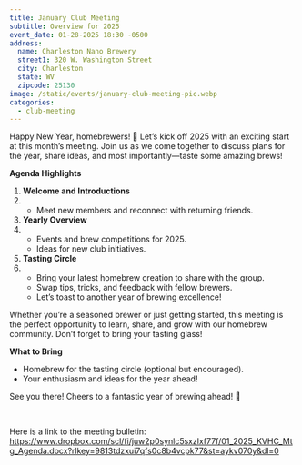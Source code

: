 ```yaml
---
title: January Club Meeting
subtitle: Overview for 2025
event_date: 01-28-2025 18:30 -0500
address:
  name: Charleston Nano Brewery
  street1: 320 W. Washington Street
  city: Charleston
  state: WV
  zipcode: 25130
image: /static/events/january-club-meeting-pic.webp
categories:
  - club-meeting
---
```

Happy New Year, homebrewers! 🍻 Let’s kick off 2025 with an exciting start at this month’s meeting. Join us as we come together to discuss plans for the year, share ideas, and most importantly—taste some amazing brews!

**Agenda Highlights**

1. **Welcome and Introductions**
2. * Meet new members and reconnect with returning friends.
3. **Yearly Overview**
4. * Events and brew competitions for 2025.
   * Ideas for new club initiatives.
5. **Tasting Circle**
6. * Bring your latest homebrew creation to share with the group.
   * Swap tips, tricks, and feedback with fellow brewers.
   * Let’s toast to another year of brewing excellence!

Whether you’re a seasoned brewer or just getting started, this meeting is the perfect opportunity to learn, share, and grow with our homebrew community. Don’t forget to bring your tasting glass!

**What to Bring**

* Homebrew for the tasting circle (optional but encouraged).
* Your enthusiasm and ideas for the year ahead!

See you there! Cheers to a fantastic year of brewing ahead! 🍺

﻿

Here is a link to the meeting bulletin: <https://www.dropbox.com/scl/fi/juw2p0synlc5sxzlxf77f/01_2025_KVHC_Mtg_Agenda.docx?rlkey=9813tdzxui7qfs0c8b4vcpk77&st=aykv070y&dl=0>